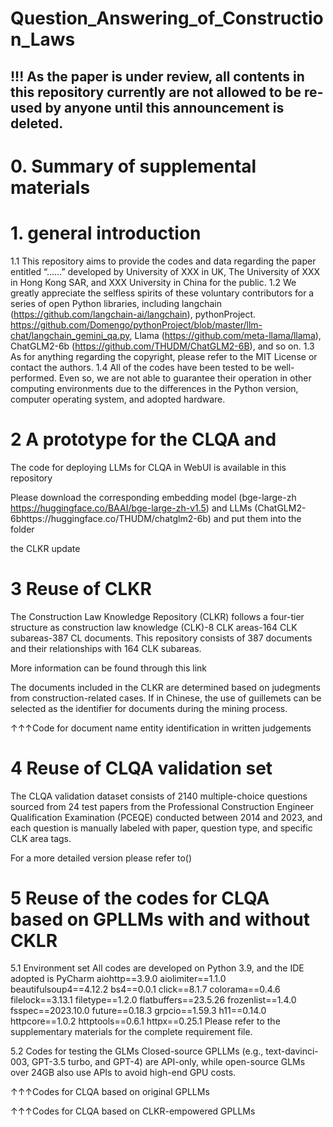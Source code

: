 # Question_Answering_of_Construction_Laws

## !!! As the paper is under review, all contents in this repository currently are not allowed to be re-used by anyone until this announcement is deleted.

# 0. Summary of supplemental materials
 
# 1. general introduction
1.1 This repository aims to provide the codes and data regarding the paper entitled “……” developed by University of XXX in UK, The University of XXX in Hong Kong SAR, and XXX University in China for the public.
1.2 We greatly appreciate the selfless spirits of these voluntary contributors for a series of open Python libraries, including langchain (https://github.com/langchain-ai/langchain), pythonProject. https://github.com/Domengo/pythonProject/blob/master/llm-chat/langchain_gemini_qa.py, Llama (https://github.com/meta-llama/llama), ChatGLM2-6b (https://github.com/THUDM/ChatGLM2-6B), and so on.
1.3 As for anything regarding the copyright, please refer to the MIT License or contact the authors.
1.4 All of the codes have been tested to be well-performed. Even so, we are not able to guarantee their operation in other computing environments due to the differences in the Python version, computer operating system, and adopted hardware.
# 2 A prototype for the CLQA and

The code for deploying LLMs for CLQA in WebUI is available in this repository


Please download the corresponding embedding model (bge-large-zh https://huggingface.co/BAAI/bge-large-zh-v1.5) and LLMs (ChatGLM2-6bhttps://huggingface.co/THUDM/chatglm2-6b) and put them into the folder
 

the CLKR update


# 3 Reuse of CLKR 
The Construction Law Knowledge Repository (CLKR) follows a four-tier structure as construction law knowledge (CLK)-8 CLK areas-164 CLK subareas-387 CL documents. This repository consists of 387 documents and their relationships with 164 CLK subareas. 


More information can be found through this link 

The documents included in the CLKR are determined based on judegments from construction-related cases. If in Chinese, the use of guillemets can be selected as the identifier for documents during the mining process.

↑↑↑Code for document name entity identification in written judgements

# 4 Reuse of CLQA validation set
The CLQA validation dataset consists of 2140 multiple-choice questions sourced from 24 test papers from the Professional Construction Engineer Qualification Examination (PCEQE) conducted between 2014 and 2023, and each question is manually labeled with paper, question type, and specific CLK area tags. 


For a more detailed version please refer to() 

# 5 Reuse of the codes for CLQA based on GPLLMs with and without CKLR
5.1 Environment set
All codes are developed on Python 3.9, and the IDE adopted is PyCharm
aiohttp==3.9.0
aiolimiter==1.1.0
beautifulsoup4==4.12.2
bs4==0.0.1
click==8.1.7
colorama==0.4.6
filelock==3.13.1
filetype==1.2.0
flatbuffers==23.5.26
frozenlist==1.4.0
fsspec==2023.10.0
future==0.18.3
grpcio==1.59.3
h11==0.14.0
httpcore==1.0.2
httptools==0.6.1
httpx==0.25.1
Please refer to the supplementary materials for the complete requirement file.

5.2 Codes for testing the GLMs
Closed-source GPLLMs (e.g., text-davinci-003, GPT-3.5 turbo, and GPT-4) are API-only, while open-source GLMs over 24GB also use APIs to avoid high-end GPU costs.

↑↑↑Codes for CLQA based on original GPLLMs

↑↑↑Codes for CLQA based on CLKR-empowered GPLLMs


